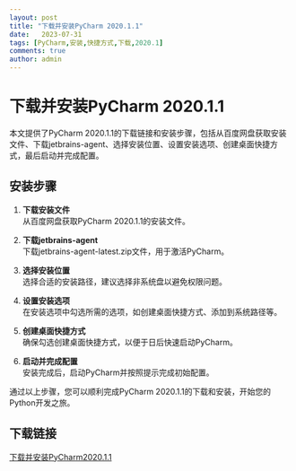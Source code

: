 ```yaml
---
layout: post
title: "下载并安装PyCharm 2020.1.1"
date:   2023-07-31
tags: [PyCharm,安装,快捷方式,下载,2020.1]
comments: true
author: admin
---
```

# 下载并安装PyCharm 2020.1.1

本文提供了PyCharm 2020.1.1的下载链接和安装步骤，包括从百度网盘获取安装文件、下载jetbrains-agent、选择安装位置、设置安装选项、创建桌面快捷方式，最后启动并完成配置。

## 安装步骤

1. **下载安装文件**  
   从百度网盘获取PyCharm 2020.1.1的安装文件。

2. **下载jetbrains-agent**  
   下载jetbrains-agent-latest.zip文件，用于激活PyCharm。

3. **选择安装位置**  
   选择合适的安装路径，建议选择非系统盘以避免权限问题。

4. **设置安装选项**  
   在安装选项中勾选所需的选项，如创建桌面快捷方式、添加到系统路径等。

5. **创建桌面快捷方式**  
   确保勾选创建桌面快捷方式，以便于日后快速启动PyCharm。

6. **启动并完成配置**  
   安装完成后，启动PyCharm并按照提示完成初始配置。

通过以上步骤，您可以顺利完成PyCharm 2020.1.1的下载和安装，开始您的Python开发之旅。

## 下载链接

[下载并安装PyCharm2020.1.1](https://pan.quark.cn/s/5add8159056c)